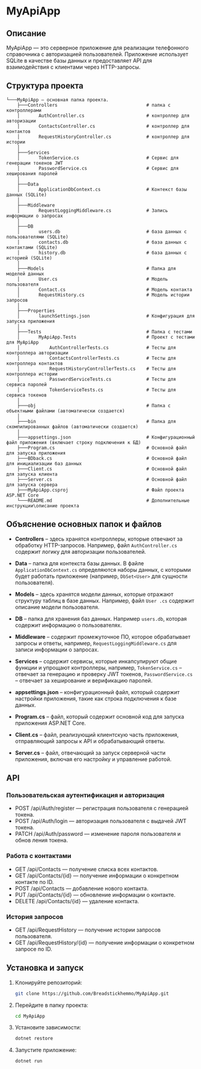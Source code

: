 # MyApiApp

## Описание
MyApiApp — это серверное приложение для реализации телефонного справочника с авторизацией пользователей. Приложение использует SQLite в качестве базы данных и предоставляет API для взаимодействия с клиентами через HTTP-запросы.

## Структура проекта
    └───MyApiApp — основная папка проекта.
        ├───Controllers                                 # папка с контроллерами
        │       AuthController.cs                       # контроллер для авторизации
        │       ContactsController.cs                   # контроллер для контактов
        │       RequestHistoryController.cs             # контроллер для истории
        │
        ├───Services
        │       TokenService.cs                         # Сервис для генерации токенов JWT
        │       PasswordService.cs                      # Сервис для хеширования паролей 
        │
        ├───Data
        │       ApplicationDbContext.cs                 # Контекст базы данных (SQLite)
        │
        ├───Middleware
        │       RequestLoggingMiddleware.cs             # Запись информации о запросах
        │
        ├───DB
        │       users.db                                # база данных с пользователями (SQLite)
        │       contacts.db                             # база данных с контактами (SQLite)
        │       history.db                              # база данных с историей (SQLite)
        │
        ├───Models                                      # Папка для моделей данных 
        │       User.cs                                 # Модель пользователя
        │       Contact.cs                              # Модель контакта
        │       RequestHistory.cs                       # Модель истории запросов
        │
        ├───Properties
        │       launchSettings.json                     # Конфигурация для запуска приложения
        │
        ├───Tests                                       # Папка с тестами
        │       MyApiApp.Tests                          # Проект с тестами для MyApiApp
        │           AuthControllerTests.cs              # Тесты для контроллера авторизации
        │           ContactsControllerTests.cs          # Тесты для контроллера контактов
        │           RequestHistoryControllerTests.cs    # Тесты для контроллера истории
        │           PasswordServiceTests.cs             # Тесты для сервиса паролей
        │           TokenServiceTests.cs                # Тесты для сервиса токенов
        │
        ├───obj                                         # Папка с объектными файлами (автоматически создается)
        │
        ├───bin                                         # Папка для скомпилированных файлов (автоматически создается)
        │
        ├───appsettings.json                            # Конфигурационный файл приложения (включает строку подключения к БД)
        ├───Program.cs                                  # Основной файл для запуска приложения
        ├───BDback.cs                                   # Основной файл для инициализации баз данных
        ├───Client.cs                                   # Основной файл для запуска клиента
        ├───Server.cs                                   # Основной файл для запуска сервера
        ├───MyApiApp.csproj                             # Файл проекта ASP.NET Core
        └───README.md                                   # Дополнительные инструкции\описание проекта

## Объяснение основных папок и файлов

- **Controllers** – здесь хранятся контроллеры, которые отвечают за обработку HTTP-запросов. Например, файл `AuthController.cs` содержит логику для авторизации пользователей.

- **Data** – папка для контекста базы данных. В файле `ApplicationDbContext.cs` определяются наборы данных, с которыми будет работать приложение (например, `DbSet<User>` для сущности пользователя).

- **Models** – здесь хранятся модели данных, которые отражают структуру таблиц в базе данных. Например, файл `User .cs` содержит описание модели пользователя.

- **DB** – папка для хранения баз данных. Например `users.db`, которая содержит информацию о пользователях.

- **Middleware** – содержит промежуточное ПО, которое обрабатывает запросы и ответы, например, `RequestLoggingMiddleware.cs` для записи информации о запросах.

- **Services** – содержит сервисы, которые инкапсулируют общие функции и упрощают контроллеры, например, `TokenService.cs` – отвечает за генерацию и проверку JWT токенов, `PasswordService.cs` – отвечает за хеширование и верификацию паролей.

- **appsettings.json** – конфигурационный файл, который содержит настройки приложения, такие как строка подключения к базе данных.

- **Program.cs** – файл, который содержит основной код для запуска приложения ASP.NET Core.

- **Client.cs** – файл, реализующий клиентскую часть приложения, отправляющий запросы к API и обрабатывающий ответы.

- **Server.cs** – файл, отвечающий за запуск серверной части приложения, включая его настройку и управление работой.

## API
### Пользовательская аутентификация и авторизация
- POST /api/Auth/register — регистрация пользователя с генерацией токена.
- POST /api/Auth/login — авторизация пользователя с выдачей JWT токена.
- PATCH /api/Auth/password — изменение пароля пользователя и обнов ления токена.

### Работа с контактами
- GET /api/Contacts — получение списка всех контактов.
- GET /api/Contacts/{id} — получение информации о конкретном контакте по ID.
- POST /api/Contacts — добавление нового контакта.
- PUT /api/Contacts/{id} — обновление информации о контакте.
- DELETE /api/Contacts/{id} — удаление контакта.

### История запросов
- GET /api/RequestHistory — получение истории запросов пользователя.
- GET /api/RequestHistory/{id} — получение информации о конкретном запросе по ID.

## Установка и запуск
1. Клонируйте репозиторий:
   ```bash
   git clone https://github.com/Breadstickhemmo/MyApiApp.git
   ```
2. Перейдите в папку проекта:
   ```bash
   cd MyApiApp
   ```
3. Установите зависимости:
   ```bash
   dotnet restore
   ```
4. Запустите приложение:
    ```bash
   dotnet run
   ```